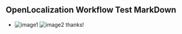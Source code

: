 ## OpenLocalization Workflow Test MarkDown
* ![image1](.\06b30744-f2d1-46bb-953e-2b9101717c10.png)   ![image2](.\72c9622c-cbfa-4758-8dff-05160ebbbe9f.png) 
thanks!